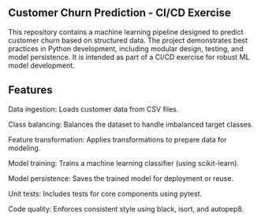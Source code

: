 ## Customer Churn Prediction - CI/CD Exercise

This repository contains a machine learning pipeline designed to predict customer churn based on structured data. The project demonstrates best practices in Python development, including modular design, testing, and model persistence. It is intended as part of a CI/CD exercise for robust ML model development.

## Features

Data ingestion: Loads customer data from CSV files.

Class balancing: Balances the dataset to handle imbalanced target classes.

Feature transformation: Applies transformations to prepare data for modeling.

Model training: Trains a machine learning classifier (using scikit-learn).

Model persistence: Saves the trained model for deployment or reuse.

Unit tests: Includes tests for core components using pytest.

Code quality: Enforces consistent style using black, isort, and autopep8.
